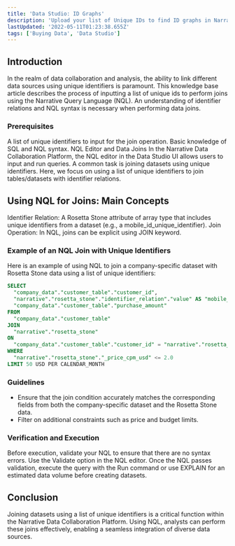 ```yaml
---
title: 'Data Studio: ID Graphs'
description: 'Upload your list of Unique IDs to find ID graphs in Narrative''s system. '
lastUpdated: '2022-05-11T01:23:38.655Z'
tags: ['Buying Data', 'Data Studio']
---
```

## Introduction
In the realm of data collaboration and analysis, the ability to link different data sources using unique identifiers is paramount. This knowledge base article describes the process of inputting a list of unique ids to perform joins using the Narrative Query Language (NQL). An understanding of identifier relations and NQL syntax is necessary when performing data joins.

### Prerequisites
A list of unique identifiers to input for the join operation.
Basic knowledge of SQL and NQL syntax.
NQL Editor and Data Joins
In the Narrative Data Collaboration Platform, the NQL editor in the Data Studio UI allows users to input and run queries. A common task is joining datasets using unique identifiers. Here, we focus on using a list of unique identifiers to join tables/datasets with identifier relations.

## Using NQL for Joins: Main Concepts
Identifier Relation: A Rosetta Stone attribute of array type that includes unique identifiers from a dataset (e.g., a mobile_id_unique_identifier).
Join Operation: In NQL, joins can be explicit using JOIN keyword.
### Example of an NQL Join with Unique Identifiers
Here is an example of using NQL to join a company-specific dataset with Rosetta Stone data using a list of unique identifiers:

```SQL
SELECT 
  "company_data"."customer_table"."customer_id",
  "narrative"."rosetta_stone"."identifier_relation"."value" AS "mobile_id",
  "company_data"."customer_table"."purchase_amount"
FROM 
  "company_data"."customer_table"
JOIN 
  "narrative"."rosetta_stone"
ON
  "company_data"."customer_table"."customer_id" = "narrative"."rosetta_stone"."identifier_relation"
WHERE
  "narrative"."rosetta_stone"."_price_cpm_usd" <= 2.0
LIMIT 50 USD PER CALENDAR_MONTH
```


### Guidelines
- Ensure that the join condition accurately matches the corresponding fields from both the company-specific dataset and the Rosetta Stone data.
- Filter on additional constraints such as price and budget limits.

### Verification and Execution
Before execution, validate your NQL to ensure that there are no syntax errors. Use the Validate option in the NQL editor. Once the NQL passes validation, execute the query with the Run command or use EXPLAIN for an estimated data volume before creating datasets.

## Conclusion
Joining datasets using a list of unique identifiers is a critical function within the Narrative Data Collaboration Platform. Using NQL, analysts can perform these joins effectively, enabling a seamless integration of diverse data sources.